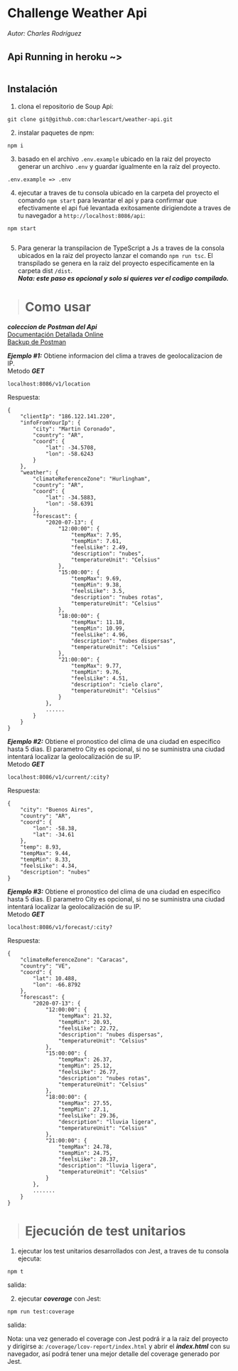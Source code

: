 # Challenge Weather Api
###### Autor: Charles Rodríguez
## Api Running in heroku ~>

<a target="_blank" rel="noopener noreferrer" href="https://weather-api-charles.herokuapp.com/v1">
<img src="https://tiansss.github.io/img/heroku.png" alt="" style="max-width:100%;margin: auto;display: block;">
</a>
<a target="_blank" rel="noopener noreferrer" href="https://weather-api-charles.herokuapp.com/v1">
<img src="https://img.favpng.com/14/5/8/logo-node-js-heroku-scalable-vector-graphics-font-png-favpng-kRgbJRPKs2FdgHTuPaeu4Ec61.jpg" alt="" style="max-width:100%;margin: auto;display: block;">
</a>

## Instalación
1. clona el repositorio de Soup Api:
```
git clone git@github.com:charlescart/weather-api.git
```

2. instalar paquetes de npm:
```
npm i
```

3. basado en el archivo `.env.example` ubicado en la raiz del proyecto generar un archivo `.env` y guardar igualmente en la raíz del proyecto.
```
.env.example => .env
```
4. ejecutar a traves de tu consola ubicado en la carpeta del proyecto el comando `npm start` para levantar el api y para confirmar que efectivamente el api fué levantada exitosamente dirigiendote a traves de tu navegador a `http://localhost:8086/api`:
```
npm start
```
<a target="_blank" rel="noopener noreferrer" href="https://weather-api-charles.herokuapp.com/v1">
<img src="https://img.favpng.com/14/5/8/logo-node-js-heroku-scalable-vector-graphics-font-png-favpng-kRgbJRPKs2FdgHTuPaeu4Ec61.jpg" alt="" style="max-width:100%;margin: auto;display: block;">
</a>


5. Para generar la transpilacion de TypeScript a Js a traves de la consola ubicados en la raiz del proyecto lanzar el comando `npm run tsc`. El transpilado se genera en la raiz del proyecto especificamente en la carpeta dist `/dist`.
<br>***Nota: este paso es opcional y solo si quieres ver el codigo compilado.***

> # Como usar
***coleccion de Postman del Api***
<br> [Documentación Detallada Online](https://documenter.getpostman.com/view/11620246/Szzg8yR1)
<br> [Backup de Postman](https://documenter.getpostman.com/view/11620246/Szzg8yR1)
>
***Ejemplo #1:*** Obtiene informacion del clima a traves de geolocalizacion de IP.
<br> Metodo ***GET***
```
localhost:8086/v1/location
```
Respuesta:
```
{
    "clientIp": "186.122.141.220",
    "infoFromYourIp": {
        "city": "Martin Coronado",
        "country": "AR",
        "coord": {
            "lat": -34.5708,
            "lon": -58.6243
        }
    },
    "weather": {
        "climateReferenceZone": "Hurlingham",
        "country": "AR",
        "coord": {
            "lat": -34.5883,
            "lon": -58.6391
        },
        "forescast": {
            "2020-07-13": {
                "12:00:00": {
                    "tempMax": 7.95,
                    "tempMin": 7.61,
                    "feelsLike": 2.49,
                    "description": "nubes",
                    "temperatureUnit": "Celsius"
                },
                "15:00:00": {
                    "tempMax": 9.69,
                    "tempMin": 9.38,
                    "feelsLike": 3.5,
                    "description": "nubes rotas",
                    "temperatureUnit": "Celsius"
                },
                "18:00:00": {
                    "tempMax": 11.18,
                    "tempMin": 10.99,
                    "feelsLike": 4.96,
                    "description": "nubes dispersas",
                    "temperatureUnit": "Celsius"
                },
                "21:00:00": {
                    "tempMax": 9.77,
                    "tempMin": 9.76,
                    "feelsLike": 4.51,
                    "description": "cielo claro",
                    "temperatureUnit": "Celsius"
                }
            },
            ......
        }
    }
}
```

>
***Ejemplo #2:*** Obtiene el pronostico del clima de una ciudad en especifico hasta 5 dias. El parametro City es opcional, si no se suministra una ciudad intentará localizar la geolocalización de su IP.
<br> Metodo ***GET***
```
localhost:8086/v1/current/:city?
```
Respuesta:
```
{
    "city": "Buenos Aires",
    "country": "AR",
    "coord": {
        "lon": -58.38,
        "lat": -34.61
    },
    "temp": 8.93,
    "tempMax": 9.44,
    "tempMin": 8.33,
    "feelsLike": 4.34,
    "description": "nubes"
}
```

>
***Ejemplo #3:*** Obtiene el pronostico del clima de una ciudad en especifico hasta 5 dias. El parametro City es opcional, si no se suministra una ciudad intentará localizar la geolocalización de su IP.
<br> Metodo ***GET***
```
localhost:8086/v1/forecast/:city?
```
Respuesta:
```
{
    "climateReferenceZone": "Caracas",
    "country": "VE",
    "coord": {
        "lat": 10.488,
        "lon": -66.8792
    },
    "forescast": {
        "2020-07-13": {
            "12:00:00": {
                "tempMax": 21.32,
                "tempMin": 20.93,
                "feelsLike": 22.72,
                "description": "nubes dispersas",
                "temperatureUnit": "Celsius"
            },
            "15:00:00": {
                "tempMax": 26.37,
                "tempMin": 25.12,
                "feelsLike": 26.77,
                "description": "nubes rotas",
                "temperatureUnit": "Celsius"
            },
            "18:00:00": {
                "tempMax": 27.55,
                "tempMin": 27.1,
                "feelsLike": 29.36,
                "description": "lluvia ligera",
                "temperatureUnit": "Celsius"
            },
            "21:00:00": {
                "tempMax": 24.78,
                "tempMin": 24.75,
                "feelsLike": 28.37,
                "description": "lluvia ligera",
                "temperatureUnit": "Celsius"
            }
        },
        .......
    }
}
```

> # Ejecución de test unitarios
1. ejecutar los test unitarios desarrollados con Jest, a traves de tu consola ejecuta:
```
npm t
```
salida:
<a target="_blank" rel="noopener noreferrer" href="https://weather-api-charles.herokuapp.com/v1">
<img src="https://img.favpng.com/14/5/8/logo-node-js-heroku-scalable-vector-graphics-font-png-favpng-kRgbJRPKs2FdgHTuPaeu4Ec61.jpg" alt="" style="max-width:100%;margin: auto;display: block;">
</a>

2. ejecutar ***coverage*** con Jest:
```
npm run test:coverage
```
salida:
<a target="_blank" rel="noopener noreferrer" href="https://weather-api-charles.herokuapp.com/v1">
<img src="https://img.favpng.com/14/5/8/logo-node-js-heroku-scalable-vector-graphics-font-png-favpng-kRgbJRPKs2FdgHTuPaeu4Ec61.jpg" alt="" style="max-width:100%;margin: auto;display: block;">
</a>

Nota: una vez generado el coverage con Jest podrá ir a la raiz del proyecto y dirigirse a:  `/coverage/lcov-report/index.html` y abrir el ***index.html*** con su navegador, así podrá tener una mejor detalle del coverage generado por Jest. 
<a target="_blank" rel="noopener noreferrer" href="https://weather-api-charles.herokuapp.com/v1">
<img src="https://img.favpng.com/14/5/8/logo-node-js-heroku-scalable-vector-graphics-font-png-favpng-kRgbJRPKs2FdgHTuPaeu4Ec61.jpg" alt="" style="max-width:100%;margin: auto;display: block;">
</a>